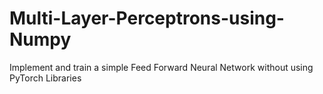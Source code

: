 # Multi-Layer-Perceptrons-using-Numpy
Implement and train a simple Feed Forward Neural Network without using PyTorch Libraries
